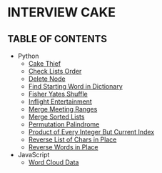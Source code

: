 # INTERVIEW CAKE

## TABLE OF CONTENTS

-   Python
    -   [Cake Thief](cake-thief)
    -   [Check Lists Order](check-lists-order)
    -   [Delete Node](delete-node)
    -   [Find Starting Word in Dictionary](find-starting-word-in-dictionary)
    -   [Fisher Yates Shuffle](fisher-yates-shuffle)
    -   [Inflight Entertainment](inflight-entertainment)
    -   [Merge Meeting Ranges](merge-meeting-range)
    -   [Merge Sorted Lists](merge-sorted-lists)
    -   [Permutation Palindrome](permutation-palindrome)
    -   [Product of Every Integer But Current Index]([product-of-every-integer-but])
    -   [Reverse List of Chars in Place](reverse-list-of-chars-in-place)
    -   [Reverse Words in Place](reverse-words-in-place)
-   JavaScript
    -   [Word Cloud Data](word-cloud-data)
